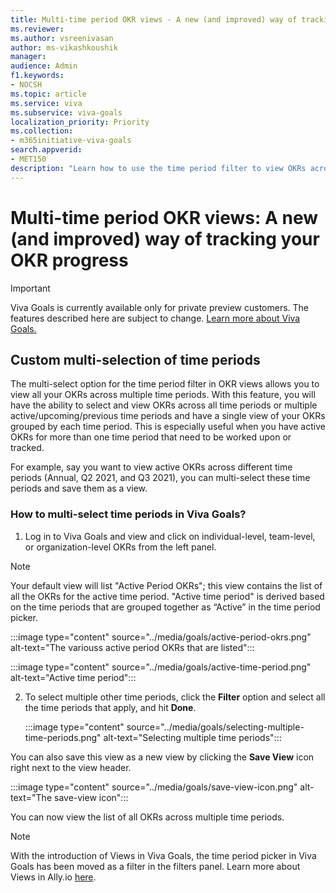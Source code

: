 ```yaml
---
title: Multi-time period OKR views - A new (and improved) way of tracking your OKR progress
ms.reviewer: 
ms.author: vsreenivasan
author: ms-vikashkoushik
manager: 
audience: Admin
f1.keywords:
- NOCSH
ms.topic: article
ms.service: viva
ms.subservice: viva-goals
localization_priority: Priority
ms.collection:  
- m365initiative-viva-goals  
search.appverid:
- MET150
description: "Learn how to use the time period filter to view OKRs across multiple active/upcoming/previous time periods"
---
```


# Multi-time period OKR views: A new (and improved) way of tracking your OKR progress

> [!IMPORTANT] 
> Viva Goals is currently available only for private preview customers. The features described here are subject to change. [Learn more about Viva Goals.](https://go.microsoft.com/fwlink/?linkid=2189933)

## Custom multi-selection of time periods

The multi-select option for the time period filter in OKR views allows you to view all your OKRs across multiple time periods. With this feature, you will have the ability to select and view OKRs across all time periods or multiple active/upcoming/previous time periods and have a single view of your OKRs grouped by each time period.  This is especially useful when you have active OKRs for more than one time period that need to be worked upon or tracked.

For example, say you want to view active OKRs across different time periods (Annual, Q2 2021, and Q3 2021), you can multi-select these time periods and save them as a view.

### How to multi-select time periods in Viva Goals?

1. Log in to Viva Goals and view and click on individual-level, team-level, or organization-level OKRs from the left panel.

> [!NOTE]
> Your default view will list "Active Period OKRs"; this view contains the list of all the OKRs for the active time period. "Active time period" is derived based on the time periods that are grouped together as “Active” in the time period picker.

   :::image type="content" source="../media/goals/active-period-okrs.png" alt-text="The variouss active period OKRs that are listed":::

   :::image type="content" source="../media/goals/active-time-period.png" alt-text="Active time period":::

2. To select multiple other time periods, click the **Filter** option and select all the time periods that apply, and hit **Done**.

   :::image type="content" source="../media/goals/selecting-multiple-time-periods.png" alt-text="Selecting multiple time periods":::

You can also save this view as a new view by clicking the **Save View** icon right next to the view header.

:::image type="content" source="../media/goals/save-view-icon.png" alt-text="The save-view icon":::

You can now view the list of all OKRs across multiple time periods.

> [!NOTE]
> With the introduction of Views in Viva Goals, the time period picker in Viva Goals has been moved as a filter in the filters panel. Learn more about Views in Ally.io [here](https://help.ally.io/en/articles/5319075-views-in-ally-io).